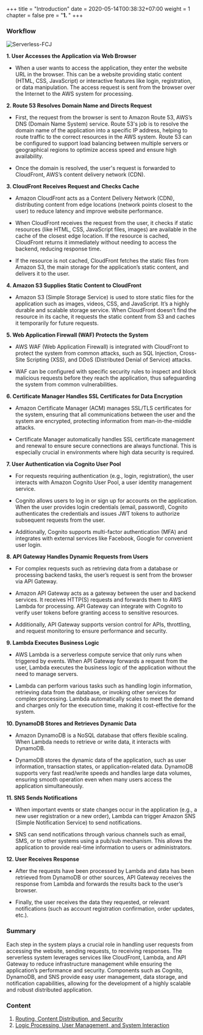+++
title = "Introduction"
date = 2020-05-14T00:38:32+07:00
weight = 1
chapter = false
pre = "<b>1. </b>"
+++

### Workflow

![Serverless-FCJ](/images/1/Serverles.png?width=90pc)

**1. User Accesses the Application via Web Browser**

- When a user wants to access the application, they enter the website URL in the browser. This can be a website providing static content (HTML, CSS, JavaScript) or interactive features like login, registration, or data manipulation. The access request is sent from the browser over the Internet to the AWS system for processing.

**2. Route 53 Resolves Domain Name and Directs Request**

- First, the request from the browser is sent to Amazon Route 53, AWS’s DNS (Domain Name System) service. Route 53's job is to resolve the domain name of the application into a specific IP address, helping to route traffic to the correct resources in the AWS system. Route 53 can be configured to support load balancing between multiple servers or geographical regions to optimize access speed and ensure high availability.

- Once the domain is resolved, the user's request is forwarded to CloudFront, AWS’s content delivery network (CDN).

**3. CloudFront Receives Request and Checks Cache**

- Amazon CloudFront acts as a Content Delivery Network (CDN), distributing content from edge locations (network points closest to the user) to reduce latency and improve website performance.

- When CloudFront receives the request from the user, it checks if static resources (like HTML, CSS, JavaScript files, images) are available in the cache of the closest edge location. If the resource is cached, CloudFront returns it immediately without needing to access the backend, reducing response time.

- If the resource is not cached, CloudFront fetches the static files from Amazon S3, the main storage for the application’s static content, and delivers it to the user.

**4. Amazon S3 Supplies Static Content to CloudFront**

- Amazon S3 (Simple Storage Service) is used to store static files for the application such as images, videos, CSS, and JavaScript. It’s a highly durable and scalable storage service. When CloudFront doesn’t find the resource in its cache, it requests the static content from S3 and caches it temporarily for future requests.

**5. Web Application Firewall (WAF) Protects the System**

- AWS WAF (Web Application Firewall) is integrated with CloudFront to protect the system from common attacks, such as SQL Injection, Cross-Site Scripting (XSS), and DDoS (Distributed Denial of Service) attacks.

- WAF can be configured with specific security rules to inspect and block malicious requests before they reach the application, thus safeguarding the system from common vulnerabilities.

**6. Certificate Manager Handles SSL Certificates for Data Encryption**

- Amazon Certificate Manager (ACM) manages SSL/TLS certificates for the system, ensuring that all communications between the user and the system are encrypted, protecting information from man-in-the-middle attacks.

- Certificate Manager automatically handles SSL certificate management and renewal to ensure secure connections are always functional. This is especially crucial in environments where high data security is required.

**7. User Authentication via Cognito User Pool**

- For requests requiring authentication (e.g., login, registration), the user interacts with Amazon Cognito User Pool, a user identity management service.

- Cognito allows users to log in or sign up for accounts on the application. When the user provides login credentials (email, password), Cognito authenticates the credentials and issues JWT tokens to authorize subsequent requests from the user.

- Additionally, Cognito supports multi-factor authentication (MFA) and integrates with external services like Facebook, Google for convenient user login.

**8. API Gateway Handles Dynamic Requests from Users**

- For complex requests such as retrieving data from a database or processing backend tasks, the user’s request is sent from the browser via API Gateway.

- Amazon API Gateway acts as a gateway between the user and backend services. It receives HTTP(S) requests and forwards them to AWS Lambda for processing. API Gateway can integrate with Cognito to verify user tokens before granting access to sensitive resources.

- Additionally, API Gateway supports version control for APIs, throttling, and request monitoring to ensure performance and security.

**9. Lambda Executes Business Logic**

- AWS Lambda is a serverless compute service that only runs when triggered by events. When API Gateway forwards a request from the user, Lambda executes the business logic of the application without the need to manage servers.

- Lambda can perform various tasks such as handling login information, retrieving data from the database, or invoking other services for complex processing. Lambda automatically scales to meet the demand and charges only for the execution time, making it cost-effective for the system.

**10. DynamoDB Stores and Retrieves Dynamic Data**

- Amazon DynamoDB is a NoSQL database that offers flexible scaling. When Lambda needs to retrieve or write data, it interacts with DynamoDB.

- DynamoDB stores the dynamic data of the application, such as user information, transaction states, or application-related data. DynamoDB supports very fast read/write speeds and handles large data volumes, ensuring smooth operation even when many users access the application simultaneously.

**11. SNS Sends Notifications**

- When important events or state changes occur in the application (e.g., a new user registration or a new order), Lambda can trigger Amazon SNS (Simple Notification Service) to send notifications.

- SNS can send notifications through various channels such as email, SMS, or to other systems using a pub/sub mechanism. This allows the application to provide real-time information to users or administrators.

**12. User Receives Response**

- After the requests have been processed by Lambda and data has been retrieved from DynamoDB or other sources, API Gateway receives the response from Lambda and forwards the results back to the user’s browser.

- Finally, the user receives the data they requested, or relevant notifications (such as account registration confirmation, order updates, etc.).

### Summary

Each step in the system plays a crucial role in handling user requests from accessing the website, sending requests, to receiving responses. The serverless system leverages services like CloudFront, Lambda, and API Gateway to reduce infrastructure management while ensuring the application’s performance and security. Components such as Cognito, DynamoDB, and SNS provide easy user management, data storage, and notification capabilities, allowing for the development of a highly scalable and robust distributed application.

### Content

1. [Routing, Content Distribution, and Security](1-introduction/1-frontend)
2. [Logic Processing, User Management, and System Interaction](1-introduction/2-system)
